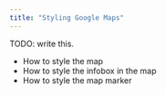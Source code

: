 ```yaml
---
title: "Styling Google Maps"
---
```


TODO: write this.

* How to style the map
* How to style the infobox in the map
* How to style the map marker
